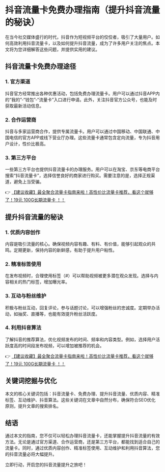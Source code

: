 # 抖音流量卡免费办理指南（提升抖音流量的秘诀）

在当今社交媒体盛行的时代，抖音作为短视频平台的佼佼者，吸引了大量用户。如何高效利用抖音流量卡，以及如何提升抖音流量，成为了许多用户关注的焦点。本文将为您详细解答这些问题，并提供实用的建议。

## 抖音流量卡免费办理途径

### 1. 官方渠道
抖音官方经常推出各种优惠活动，包括免费办理流量卡。用户可以通过抖音APP内的“我的”-“钱包”-“流量卡”入口进行申请。此外，关注抖音官方公众号，也能及时获取最新活动信息。

### 2. 合作运营商
抖音与多家运营商合作，提供专属流量卡。用户可以通过中国移动、中国联通、中国电信的官方APP或线下营业厅办理。这些流量卡通常包含定向流量，专为抖音用户设计，性价比极高。

### 3. 第三方平台
一些第三方平台也提供抖音流量卡的办理服务。用户可以在淘宝、京东等电商平台搜索“抖音流量卡”，选择信誉良好的商家进行购买。需要注意的是，选择正规渠道，避免上当受骗。

👉 [【建议收藏】最全聚合流量卡指南来啦！高性价比流量卡推荐，看这个就够了！19元 100G长期流量卡 ！！](https://bit.ly/Liuliangka)

## 提升抖音流量的秘诀

### 1. 优质内容创作
内容是吸引流量的核心。确保视频内容有趣、有料、有价值，能够引起观众的共鸣。定期更新，保持内容的新鲜感，有助于提升用户粘性。

### 2. 精准标签使用
在发布视频时，合理使用标签（#）可以帮助视频被更多潜在观众发现。选择与内容相关的热门标签，增加曝光率。

### 3. 互动与粉丝维护
积极与粉丝互动，回复评论，参与话题讨论，可以增强粉丝的忠诚度。定期举办活动，如抽奖、直播等，也能有效提升粉丝活跃度。

### 4. 利用抖音算法
了解抖音的推荐算法，优化视频发布的时间、频率和内容类型。例如，选择用户活跃度高的时间段发布视频，可以增加被推荐的机会。

👉 [【建议收藏】最全聚合流量卡指南来啦！高性价比流量卡推荐，看这个就够了！19元 100G长期流量卡 ！！](https://bit.ly/Liuliangka)

## 关键词挖掘与优化

本文的核心关键词包括：抖音流量卡、免费办理、提升抖音流量、优质内容、精准标签、互动维护、抖音算法。这些关键词在文章中自然分布，确保符合SEO优化原则，提升文章的搜索排名。

## 结语

通过本文的指南，您不仅可以轻松办理抖音流量卡，还能掌握提升抖音流量的有效方法。无论是通过官方渠道、合作运营商，还是第三方平台，都能找到适合自己的流量卡。同时，通过优质内容创作、精准标签使用、互动维护和利用抖音算法，您的抖音流量必将大幅提升。

立即行动，开启您的抖音流量提升之旅吧！